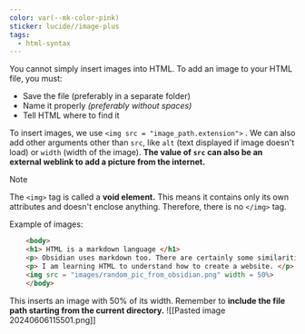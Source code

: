 ```yaml
---
color: var(--mk-color-pink)
sticker: lucide//image-plus
tags:
  - html-syntax
---
```

You cannot simply insert images into HTML. To add an image to your HTML file, you must:
- Save the file (preferably in a separate folder)
- Name it properly *(preferably without spaces)*
- Tell HTML where to find it

To insert images, we use `<img src = "image_path.extension">` . We can also add other arguments other than `src`, like `alt` (text displayed if image doesn't load) or `width` (width of the image). **The value of `src` can also be an external weblink to add a picture from the internet.** 

> [!NOTE]
> The `<img>` tag is called a **void element.** This means it contains only its own attributes and doesn't enclose anything. Therefore, there is no `</img>` tag.

Example of images:
~~~html
    <body>
    <h1> HTML is a markdown language </h1>
    <p> Obsidian uses markdown too. There are certainly some similarities between the two. </p>
    <p> I am learning HTML to understand how to create a website. </p>
    <img src = "images/random_pic_from_obsidian.png" width = 50%>
    </body>
~~~
This inserts an image with 50% of its width. Remember to **include the file path starting from the current directory.**
![[Pasted image 20240606115501.png]]

